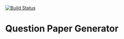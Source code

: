 [![Build Status](https://travis-ci.org/Remroy/QuestionPaperGen.svg?branch=master)](https://travis-ci.org/Remroy/QuestionPaperGen)

# Question Paper Generator
